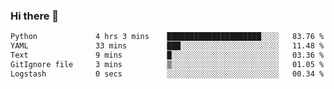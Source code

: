 ### Hi there 👋

<!--START_SECTION:waka-->

```txt
Python             4 hrs 3 mins    █████████████████████░░░░   83.76 %
YAML               33 mins         ███░░░░░░░░░░░░░░░░░░░░░░   11.48 %
Text               9 mins          █░░░░░░░░░░░░░░░░░░░░░░░░   03.36 %
GitIgnore file     3 mins          ▒░░░░░░░░░░░░░░░░░░░░░░░░   01.05 %
Logstash           0 secs          ░░░░░░░░░░░░░░░░░░░░░░░░░   00.34 %
```

<!--END_SECTION:waka-->

<!--
**Jonas-VanHaeken/Jonas-VanHaeken** is a ✨ _special_ ✨ repository because its `README.md` (this file) appears on your GitHub profile.

Here are some ideas to get you started:

- 🔭 I’m currently working on ...
- 🌱 I’m currently learning ...
- 👯 I’m looking to collaborate on ...
- 🤔 I’m looking for help with ...
- 💬 Ask me about ...
- 📫 How to reach me: ...
- 😄 Pronouns: ...
- ⚡ Fun fact: ...
-->
